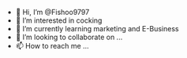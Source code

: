 - 👋 Hi, I’m @Fishoo9797
- 👀 I’m interested in cocking
- 🌱 I’m currently learning marketing and E-Business
- 💞️ I’m looking to collaborate on ...
- 📫 How to reach me ...

<!---
Fishoo9797/Fishoo9797 is a ✨ special ✨ repository because its `README.md` (this file) appears on your GitHub profile.
You can click the Preview link to take a look at your changes.
--->
